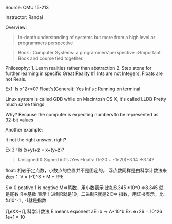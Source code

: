 Source: CMU 15-213

Instructor: Randal 

Overview:
>In-depth understanding of systems but more from a high level or programmers perspective

>Book : Computer Systems: a programmers'perspective =>Important.
Book and course tied together.

Philosophy:
	1. Learn realities rather than abstraction
	2. Step stone for further learning in specific
Great Reality #1
Ints are not Integers, Floats are not Reals.

Ex1: Is x^2>=0?
Float's(General): Yes
Int's : 
Running on terminal

Linux system is called GDB  while on Macintosh OS X, it's called LLDB 
Pretty much same things

Why?
Because the computer is expecting numbers to be represented as 32-bit values

Another example:

It not the right answer, right?

Ex 3 :
Is (x+y)+z = x+(y+z)?
>Unsigned & Signed int's :Yes
>Floats:
 (1e20 + -1e20)+3.14 ->3.14?


float: 相较于定点数，小数点的位置并不是固定的。
浮点数同样是由科学计数法来表示：
V = (-1)^S * M * R^E

S=> 0 postive 1 is negtive 
M=>尾数，用小数表示 比如8.345 *10^0 =>8.345 就是尾数
R=>基数 表示十进制R就是10，二进制R就是2
E=> 指数，用证书表示，比如10^-1 , -1就是指数

几eXX+几
科学计数法
E means exponent
aE+b =>
A*10^b
Ex: 
e+26 = 10^26
1e+1 = 10



